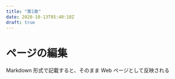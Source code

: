 ```yaml
---
title: "第1章"
date: 2020-10-13T05:40:18Z
draft: true
---
```


# ページの編集
Markdown 形式で記載すると、そのまま Web ページとして反映される